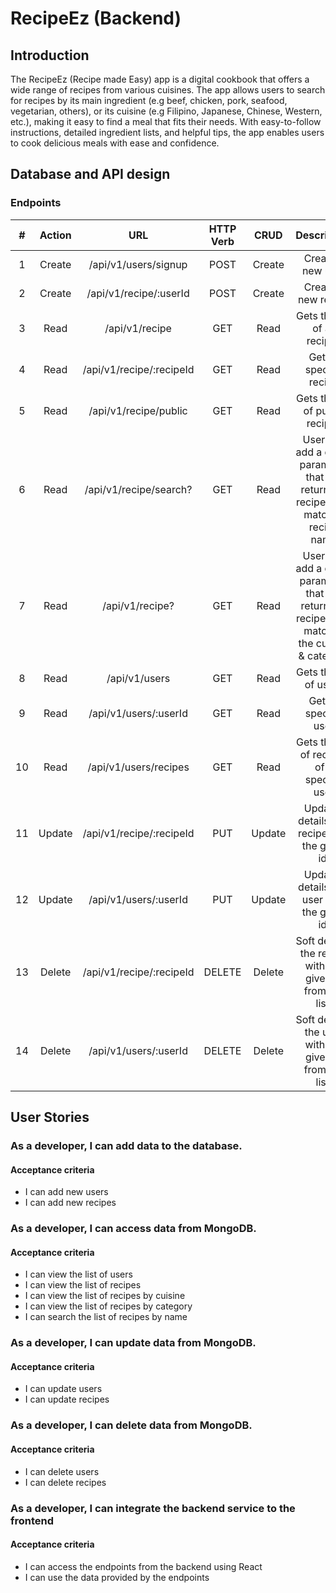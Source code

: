 # RecipeEz (Backend)

## Introduction

The RecipeEz (Recipe made Easy) app is a digital cookbook that offers a wide range of recipes from various cuisines. The app allows users to search for recipes by its main ingredient (e.g beef, chicken, pork, seafood, vegetarian, others), or its cuisine (e.g Filipino, Japanese, Chinese, Western, etc.), making it easy to find a meal that fits their needs. With easy-to-follow instructions, detailed ingredient lists, and helpful tips, the app enables users to cook delicious meals with ease and confidence.

## Database and API design

### Endpoints

|  #  | Action |           URL            | HTTP Verb |  CRUD  |                                           Description                                           |
| :-: | :----: | :----------------------: | :-------: | :----: | :---------------------------------------------------------------------------------------------: |
|  1  | Create |   /api/v1/users/signup   |   POST    | Create |                                        Create a new user                                        |
|  2  | Create |  /api/v1/recipe/:userId  |   POST    | Create |                                       Create a new recipe                                       |
|  3  |  Read  |      /api/v1/recipe      |    GET    |  Read  |                                  Gets the list of all recipes                                   |
|  4  |  Read  | /api/v1/recipe/:recipeId |    GET    |  Read  |                                     Gets a specific recipe                                      |
|  5  |  Read  |  /api/v1/recipe/public   |    GET    |  Read  |                                 Gets the list of public recipes                                 |
|  6  |  Read  |  /api/v1/recipe/search?  |    GET    |  Read  |      User can add a query parameter that will return the recipes that matches recipe name       |
|  7  |  Read  |     /api/v1/recipe?      |    GET    |  Read  | User can add a query parameter that will return the recipes that matches the cuisine & category |
|  8  |  Read  |      /api/v1/users       |    GET    |  Read  |                                     Gets the list of users                                      |
|  9  |  Read  |  /api/v1/users/:userId   |    GET    |  Read  |                                      Gets a specific user                                       |
| 10  |  Read  |  /api/v1/users/recipes   |    GET    |  Read  |                           Gets the list of recipes of a specific user                           |
| 11  | Update | /api/v1/recipe/:recipeId |    PUT    | Update |                         Updates details of a recipe with the given id.                          |
| 12  | Update |  /api/v1/users/:userId   |    PUT    | Update |                          Updates details of a user with the given id.                           |
| 13  | Delete | /api/v1/recipe/:recipeId |  DELETE   | Delete |                    Soft deletes the recipe with the given id from the list.                     |
| 14  | Delete |  /api/v1/users/:userId   |  DELETE   | Delete |                     Soft deletes the user with the given id from the list.                      |

## User Stories

### As a developer, I can add data to the database.

#### Acceptance criteria

- I can add new users
- I can add new recipes

### As a developer, I can access data from MongoDB.

#### Acceptance criteria

- I can view the list of users
- I can view the list of recipes
- I can view the list of recipes by cuisine
- I can view the list of recipes by category
- I can search the list of recipes by name

### As a developer, I can update data from MongoDB.

#### Acceptance criteria

- I can update users
- I can update recipes

### As a developer, I can delete data from MongoDB.

#### Acceptance criteria

- I can delete users
- I can delete recipes

### As a developer, I can integrate the backend service to the frontend

#### Acceptance criteria

- I can access the endpoints from the backend using React
- I can use the data provided by the endpoints
